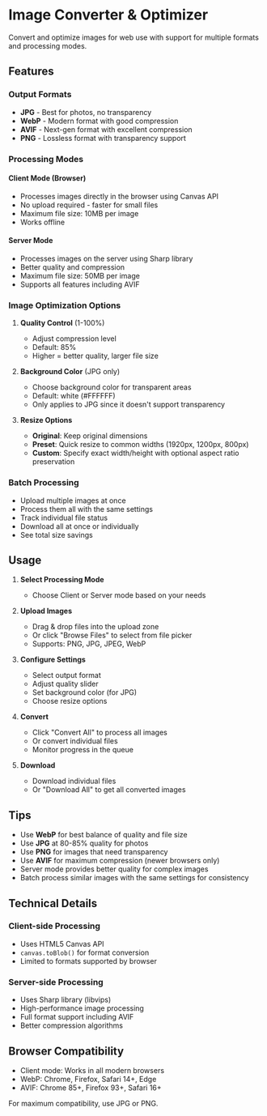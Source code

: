# Image Converter & Optimizer

Convert and optimize images for web use with support for multiple formats and processing modes.

## Features

### Output Formats

- **JPG** - Best for photos, no transparency
- **WebP** - Modern format with good compression
- **AVIF** - Next-gen format with excellent compression
- **PNG** - Lossless format with transparency support

### Processing Modes

#### Client Mode (Browser)

- Processes images directly in the browser using Canvas API
- No upload required - faster for small files
- Maximum file size: 10MB per image
- Works offline

#### Server Mode

- Processes images on the server using Sharp library
- Better quality and compression
- Maximum file size: 50MB per image
- Supports all features including AVIF

### Image Optimization Options

1. **Quality Control** (1-100%)
   - Adjust compression level
   - Default: 85%
   - Higher = better quality, larger file size

2. **Background Color** (JPG only)
   - Choose background color for transparent areas
   - Default: white (#FFFFFF)
   - Only applies to JPG since it doesn't support transparency

3. **Resize Options**
   - **Original**: Keep original dimensions
   - **Preset**: Quick resize to common widths (1920px, 1200px, 800px)
   - **Custom**: Specify exact width/height with optional aspect ratio preservation

### Batch Processing

- Upload multiple images at once
- Process them all with the same settings
- Track individual file status
- Download all at once or individually
- See total size savings

## Usage

1. **Select Processing Mode**
   - Choose Client or Server mode based on your needs

2. **Upload Images**
   - Drag & drop files into the upload zone
   - Or click "Browse Files" to select from file picker
   - Supports: PNG, JPG, JPEG, WebP

3. **Configure Settings**
   - Select output format
   - Adjust quality slider
   - Set background color (for JPG)
   - Choose resize options

4. **Convert**
   - Click "Convert All" to process all images
   - Or convert individual files
   - Monitor progress in the queue

5. **Download**
   - Download individual files
   - Or "Download All" to get all converted images

## Tips

- Use **WebP** for best balance of quality and file size
- Use **JPG** at 80-85% quality for photos
- Use **PNG** for images that need transparency
- Use **AVIF** for maximum compression (newer browsers only)
- Server mode provides better quality for complex images
- Batch process similar images with the same settings for consistency

## Technical Details

### Client-side Processing

- Uses HTML5 Canvas API
- `canvas.toBlob()` for format conversion
- Limited to formats supported by browser

### Server-side Processing

- Uses Sharp library (libvips)
- High-performance image processing
- Full format support including AVIF
- Better compression algorithms

## Browser Compatibility

- Client mode: Works in all modern browsers
- WebP: Chrome, Firefox, Safari 14+, Edge
- AVIF: Chrome 85+, Firefox 93+, Safari 16+

For maximum compatibility, use JPG or PNG.
